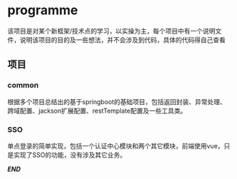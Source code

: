 # programme
该项目是对某个新框架/技术点的学习，以实操为主，每个项目中有一个说明文件，说明该项目的目的及一些想法，并不会涉及到代码，具体的代码得自己查看

## 项目
### common
根据多个项目总结出的基于springboot的基础项目，包括返回封装、异常处理、跨域配置、jackson扩展配置、restTemplate配置及一些工具类。

### SSO
单点登录的简单实现，包括一个认证中心模块和两个其它模块，前端使用vue，只是实现了SSO的功能，没有涉及其它业务。

***END***
